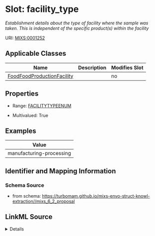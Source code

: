 # Slot: facility_type


_Establishment details about the type of facility where the sample was taken. This is independent of the specific product(s) within the facility_



URI: [MIXS:0001252](https://w3id.org/mixs/0001252)



<!-- no inheritance hierarchy -->




## Applicable Classes

| Name | Description | Modifies Slot |
| --- | --- | --- |
[FoodFoodProductionFacility](FoodFoodProductionFacility.md) |  |  no  |







## Properties

* Range: [FACILITYTYPEENUM](FACILITYTYPEENUM.md)

* Multivalued: True






## Examples

| Value |
| --- |
| manufacturing-processing |

## Identifier and Mapping Information







### Schema Source


* from schema: https://turbomam.github.io/mixs-envo-struct-knowl-extraction//mixs_6_2_proposal




## LinkML Source

<details>
```yaml
name: facility_type
description: Establishment details about the type of facility where the sample was
  taken. This is independent of the specific product(s) within the facility
title: facility type
notes:
- facility
- type
examples:
- value: manufacturing-processing
from_schema: https://turbomam.github.io/mixs-envo-struct-knowl-extraction//mixs_6_2_proposal
rank: 1000
slot_uri: MIXS:0001252
multivalued: true
alias: facility_type
domain_of:
- FoodFoodProductionFacility
range: FACILITY_TYPE_ENUM
required: false
recommended: false

```
</details>